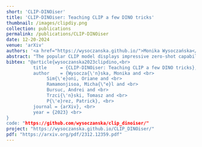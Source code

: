```yaml
---
short: 'CLIP-DINOiser'
title: 'CLIP-DINOiser: Teaching CLIP a few DINO tricks'
thumbnail: /images/clipdiy.png
collection: publications
permalink: /publications/CLIP-DINOiser
date: 12-20-2024
venue: 'arXiv'
authors: '<a href="https://wysoczanska.github.io/">Monika Wysoczańska</a>, <a href="https://osimeoni.github.io/">Oriane Siméoni</a>', <a href="/about.html">Michaël Ramamonjisoa</a>, <a href="https://abursuc.github.io/">Andrei Bursuc</a>, <a href="http://staff.ii.pw.edu.pl/~ttrzcins/"> Tomasz Trzciński </a>, <a href="https://ptrckprz.github.io/"> Patrick Pérez </a>
abstract: "The popular CLIP model displays impressive zero-shot capabilities thanks to its seamless interaction with arbitrary text prompts. However, its lack of spatial awareness makes it unsuitable for dense computer vision tasks, e.g., semantic segmentation, without an additional fine-tuning step that often uses annotations and can potentially suppress its original open-vocabulary properties. Meanwhile, self-supervised representation methods have demonstrated good localization properties without human-made annotations nor explicit supervision. In this work, we take the best of both worlds and propose a zero-shot open-vocabulary semantic segmentation method, which does not require any annotations. We propose to locally improve dense MaskCLIP features, computed with a simple modification of CLIP's last pooling layer, by integrating localization priors extracted from self-supervised features. By doing so, we greatly improve the performance of MaskCLIP and produce smooth outputs. Moreover, we show that the used self-supervised feature properties can directly be learnt from CLIP features therefore allowing us to obtain the best results with a single pass through CLIP model. Our method CLIP-DINOiser needs only a single forward pass of CLIP and two light convolutional layers at inference, no extra supervision nor extra memory and reaches state-of-the-art results on challenging and fine-grained benchmarks such as COCO, Pascal Context, Cityscapes and ADE20k."
bibtex: "@article{wysoczanska2023clipdino,<br>
          title     = {CLIP-DINOiser: Teaching CLIP a few DINO tricks}, <br>
          author    = {Wysocza{\'n}ska, Monika and <br>
               Sim{\'e}oni, Oriane and <br>
               Ramamonjisoa, Micha{\"e}l and <br>
               Bursuc, Andrei and <br>
               Trzci{\'n}ski, Tomasz and <br>
               P{\'e}rez, Patrick}, <br>
          journal = {arXiv}, <br>
          year = {2023} <br>
}
code: "https://github.com/wysoczanska/clip_dinoiser/"
project: "https://wysoczanska.github.io/CLIP_DINOiser/"
pdf: "https://arxiv.org/pdf/2312.12359.pdf"
---
```

